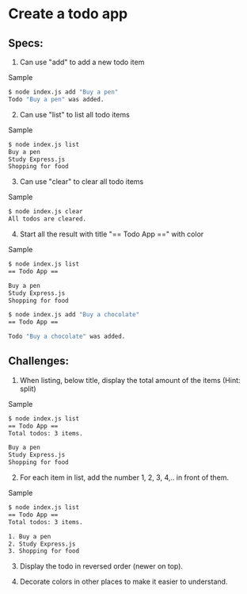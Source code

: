 # Create a todo app

## Specs:

1. Can use "add" to add a new todo item

Sample

```sh
$ node index.js add "Buy a pen"
Todo "Buy a pen" was added.
```

2. Can use "list" to list all todo items

Sample

```sh
$ node index.js list
Buy a pen
Study Express.js
Shopping for food
```

3. Can use "clear" to clear all todo items

Sample

```sh
$ node index.js clear
All todos are cleared.
```

4. Start all the result with title "== Todo App ==" with color

Sample

```sh
$ node index.js list
== Todo App ==

Buy a pen
Study Express.js
Shopping for food

$ node index.js add "Buy a chocolate"
== Todo App ==

Todo "Buy a chocolate" was added.
```

## Challenges:

1. When listing, below title, display the total amount of the items (Hint: split)

Sample

```sh
$ node index.js list
== Todo App ==
Total todos: 3 items.

Buy a pen
Study Express.js
Shopping for food
```

2. For each item in list, add the number 1, 2, 3, 4,.. in front of them.

Sample

```sh
$ node index.js list
== Todo App ==
Total todos: 3 items.

1. Buy a pen
2. Study Express.js
3. Shopping for food
```

3. Display the todo in reversed order (newer on top).

4. Decorate colors in other places to make it easier to understand.
